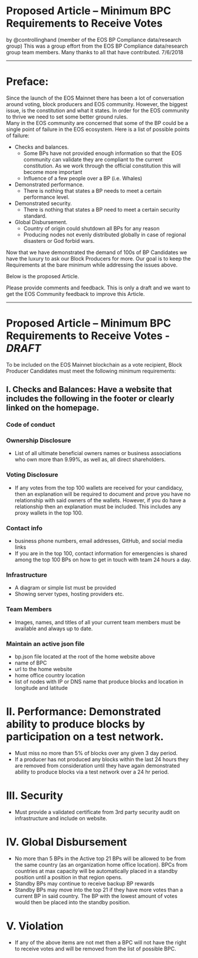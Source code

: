 # Proposed Article – Minimum BPC Requirements to Receive Votes
by @controllinghand (member of the EOS BP Compliance data/research group)
This was a group effort from the EOS BP Compliance data/research group team members.  Many thanks to all that have contributed.
7/6/2018

___

# Preface:
Since the launch of the EOS Mainnet there has been a lot of conversation around voting, block producers and EOS community.  However, the biggest issue, is the constitution and what it states.  In order for the EOS community to thrive we need to set some better ground rules.  
Many in the EOS community are concerned that some of the BP could be a single point of failure in the EOS ecosystem.  Here is a list of possible points of failure:
* Checks and balances.  
  * Some BPs have not provided enough information so that the EOS community can validate they are compliant to the current constitution.  As we work through the official constitution this will become more important
  * Influence of a few people over a BP (i.e. Whales)
* Demonstrated performance.  
  * There is nothing that states a BP needs to meet a certain performance level.
* Demonstrated security.  
  * There is nothing that states a BP need to meet a certain security standard.
* Global Disbursement. 
  * Country of origin could shutdown all BPs for any reason
  * Producing nodes not evenly distributed globally in case of regional disasters or God forbid wars.

Now that we have demonstrated the demand of 100s of BP Candidates we have the luxury to ask our Block Producers for more.  Our goal is to keep the Requirements at the bare minimum while addressing the issues above.   

Below is the proposed Article.

Please provide comments and feedback.  This is only a draft and we want to get the EOS Community feedback to improve this Article.
___

# Proposed Article – Minimum BPC Requirements to Receive Votes - *DRAFT*

To be included on the EOS Mainnet blockchain as a vote recipient, Block Producer Candidates must meet the following minimum requirements:

## I. Checks and Balances: Have a website that includes the following in the footer or clearly linked on the homepage.  
### Code of conduct
### Ownership Disclosure
  * List of all ultimate beneficial owners names or business associations who own more than 9.99%, as well as, all direct shareholders.
### Voting Disclosure
* If any votes from the top 100 wallets are received for your candidacy, then an explanation will be required to document and prove you have no relationship with said owners of the wallets. However, if you do have a relationship then an explanation must be included. This includes any proxy wallets in the top 100.
### Contact info
* business phone numbers, email addresses, GitHub, and social media links
* If you are in the top 100, contact information for emergencies is shared among the top 100 BPs on how to get in touch with team 24 hours a day.
### Infrastructure
* A diagram or simple list must be provided
* Showing server types, hosting providers etc.
### Team Members
* Images, names, and titles of all your current team members must be available and always up to date.
### Maintain an active json file
* bp.json file located at the root of the home website above
* name of BPC
* url to the home website
* home office country location
* list of nodes with IP or DNS name that produce blocks and location in longitude and latitude
# II. Performance: Demonstrated ability to produce blocks by participation on a test network.
* Must miss no more than 5% of blocks over any given 3 day period.
* If a producer has not produced any blocks within the last 24 hours they are removed from consideration until they have again demonstrated ability to produce blocks via a test network over a 24 hr period.
# III. Security
* Must provide a validated certificate from 3rd party security audit on infrastructure and include on website.
# IV. Global Disbursement 
* No more than 5 BPs in the Active top 21 BPs will be allowed to be from the same country (as an organization home office location).  BPCs from countries at max capacity will be automatically placed in a standby position until a position in that region opens.
* Standby BPs may continue to receive backup BP rewards 
* Standby BPs may move into the top 21 if they have more votes than a current BP in said country.  The BP with the lowest amount of votes would then be placed into the standby position.
# V. Violation
* If any of the above items are not met then a BPC will not have the right to receive votes and will be removed from the list of possible BPC.
